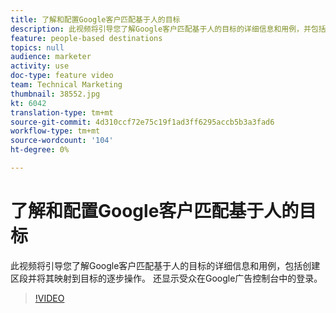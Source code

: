```yaml
---
title: 了解和配置Google客户匹配基于人的目标
description: 此视频将引导您了解Google客户匹配基于人的目标的详细信息和用例，并包括有关如何创建区段并将其映射到目标的演练。 还显示受众在Google广告控制台中的登录。
feature: people-based destinations
topics: null
audience: marketer
activity: use
doc-type: feature video
team: Technical Marketing
thumbnail: 38552.jpg
kt: 6042
translation-type: tm+mt
source-git-commit: 4d310ccf72e75c19f1ad3ff6295accb5b3a3fad6
workflow-type: tm+mt
source-wordcount: '104'
ht-degree: 0%

---
```



# 了解和配置Google客户匹配基于人的目标

此视频将引导您了解Google客户匹配基于人的目标的详细信息和用例，包括创建区段并将其映射到目标的逐步操作。 还显示受众在Google广告控制台中的登录。

>[!VIDEO](https://video.tv.adobe.com/v/38552/?quality=12&learn=on)
